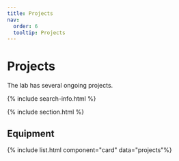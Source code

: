 ```yaml
---
title: Projects
nav:
  order: 6
  tooltip: Projects
---
```


# <i class="fas fa-microscope"></i>Projects
The lab has several ongoing projects.

{% include search-info.html %}

{% include section.html %}

## Equipment

{% include list.html component="card" data="projects"%}
